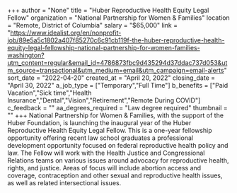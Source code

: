 +++
author = "None"
title = "Huber Reproductive Health Equity Legal Fellow"
organization = "National Partnership for Women & Families"
location = "Remote, District of Columbia"
salary = "$65,000"
link = "https://www.idealist.org/en/nonprofit-job/89e5a5c1802a407f85270c6c91cb119f-the-huber-reproductive-health-equity-legal-fellowship-national-partnership-for-women-families-washington?utm_content=regular&email_id=4786873fbc9d435294d37ddac737d053&utm_source=transactional&utm_medium=email&utm_campaign=email-alerts"
sort_date = "2022-04-20"
created_at = "April 20, 2022"
closing_date = "April 30, 2022"
a_job_type = ["Temporary","Full Time"]
b_benefits = ["Paid Vacation","Sick time","Health Insurance","Dental","Vision","Retirement","Remote During COVID"]
c_feedback = ""
aa_degrees_required = "Law degree required"
thumbnail = ""
+++
National Partnership for Women & Families, with the support of the Huber Foundation, is launching the inaugural year of the Huber Reproductive Health Equity Legal Fellow. This is a one-year fellowship opportunity offering recent law school graduates a professional development opportunity focused on federal reproductive health policy and law. The Fellow will work with the Health Justice and Congressional Relations teams on various issues around advocacy for reproductive health, rights, and justice. Areas of focus will include abortion access and coverage, contraception and other sexual and reproductive health issues, as well as related intersectional issues.